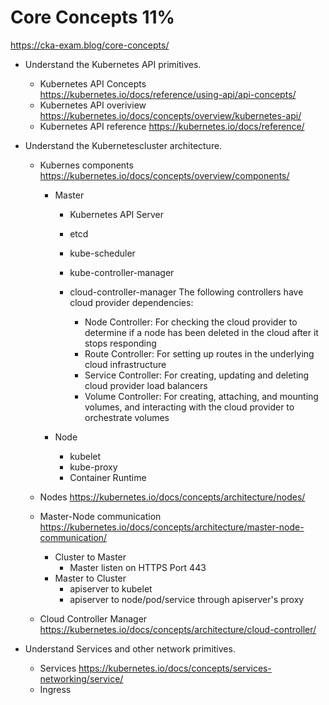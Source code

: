 # Core Concepts 11%
https://cka-exam.blog/core-concepts/

* Understand the Kubernetes API primitives.
  * Kubernetes API Concepts
 https://kubernetes.io/docs/reference/using-api/api-concepts/
  * Kubernetes API overiview
  https://kubernetes.io/docs/concepts/overview/kubernetes-api/
  * Kubernetes API reference
  https://kubernetes.io/docs/reference/


* Understand the Kubernetescluster architecture.
  * Kubernes components https://kubernetes.io/docs/concepts/overview/components/
    * Master
      * Kubernetes API Server
      * etcd
      * kube-scheduler
      * kube-controller-manager
      * cloud-controller-manager
      The following controllers have cloud provider dependencies:

        * Node Controller: For checking the cloud provider to determine if a node has been deleted in the cloud after it stops responding
        * Route Controller: For setting up routes in the underlying cloud infrastructure
        * Service Controller: For creating, updating and deleting cloud provider load balancers
        * Volume Controller: For creating, attaching, and mounting volumes, and interacting with the cloud provider to orchestrate volumes

    * Node
      * kubelet
      * kube-proxy
      * Container Runtime

  * Nodes https://kubernetes.io/docs/concepts/architecture/nodes/
  * Master-Node communication https://kubernetes.io/docs/concepts/architecture/master-node-communication/
    * Cluster to Master
      * Master listen on HTTPS Port 443
    * Master to Cluster
      * apiserver to kubelet
      * apiserver to node/pod/service through apiserver's proxy  
  * Cloud Controller Manager https://kubernetes.io/docs/concepts/architecture/cloud-controller/

* Understand Services and other network primitives.
  * Services https://kubernetes.io/docs/concepts/services-networking/service/
  * Ingress 